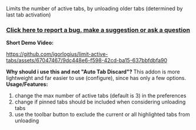 Limits the number of active tabs, by unloading older tabs (determined by last tab activation)

### [Click here to report a bug, make a suggestion or ask a question](https://github.com/igorlogius/igorlogius/issues/new/choose)

<b>Short Demo Video:</b>

https://github.com/igorlogius/limit-active-tabs/assets/67047467/9dc448e6-f598-42cd-ba15-637bbfdbfa90

<b>Why should i use this and not "Auto Tab Discard"? </b>
This addon is more lightweight and far easier to use (configure), since has only
a few options.
<b>Usage/Features:</b>
<ol>
  <li>
    change the max number of active tabs (default is 3) in the preferences
  </li>
  <li>
    change if pinned tabs should be included when considering unloading tabs
  </li>
  <li>
    use the toolbar button to exclude the current or all highlighted tabs from
    unloading
  </li>
</ol>
